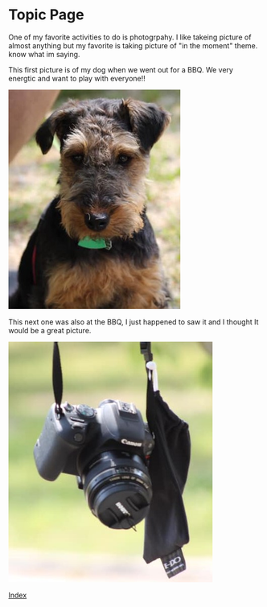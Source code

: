 # Topic Page #
One of my favorite activities to do is photogrpahy. 
I like takeing picture of almost anything but my favorite is 
taking picture of "in the moment" theme. 
know what im saying.

This first picture is of my dog when we went out for a BBQ. We very energtic and want to play with everyone!!

![dogo](github/github/dogo%20(2).jpg)

This next one was also at the BBQ, I just happened to saw it and I thought It would be a great picture.

![camera](github/github/camera%20(2).jpg)

[Index](index.md)
